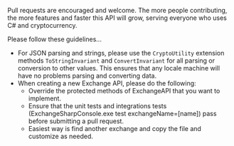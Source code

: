 Pull requests are encouraged and welcome. The more people contributing, the more features and faster this API will grow, serving everyone who uses C# and cryptocurrency.

Please follow these guidelines...
- For JSON parsing and strings, please use the ```CryptoUtility``` extension methods ```ToStringInvariant``` and ```ConvertInvariant``` for all parsing or conversion to other values. This ensures that any locale machine will have no problems parsing and converting data.
- When creating a new Exchange API, please do the following:
  - Override the protected methods of ExchangeAPI that you want to implement.
  - Ensure that the unit tests and integrations tests (ExchangeSharpConsole.exe test exchangeName=[name]) pass before submitting a pull request.
  - Easiest way is find another exchange and copy the file and customize as needed.


